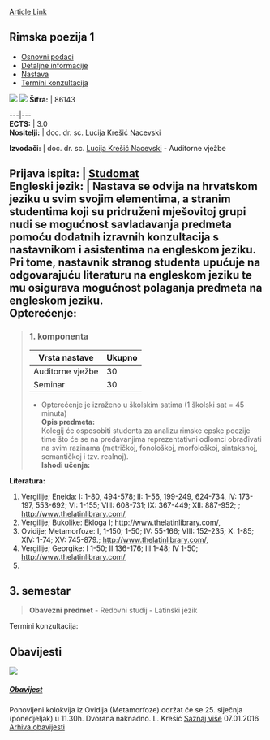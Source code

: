 [Article Link](https://www.fhs.hr/predmet/rimpoe1)

## Rimska poezija 1
  * [Osnovni podaci](https://www.fhs.hr/predmet/rimpoe1#v1id-904869_265523_1_0 "Osnovni podaci")
  * [Detaljne informacije](https://www.fhs.hr/predmet/rimpoe1#v1id-904869_265523_1_1 "Detaljne informacije")
  * [Nastava](https://www.fhs.hr/predmet/rimpoe1#v1id-904869_265523_1_2 "Nastava")
  * [Termini konzultacija](https://www.fhs.hr/predmet/rimpoe1#v1id-904869_265523_1_3 "Termini konzultacija")


[![](https://www.fhs.hr/img/flags/gif/hr.gif)](https://www.fhs.hr/predmet/rimpoe1) [![](https://www.fhs.hr/img/flags/gif/gb.gif)](https://www.fhs.hr/en/course/rompoe1)
**Šifra:** |  86143  
  
---|---  
**ECTS:** |  3.0   
**Nositelji:** |  doc. dr. sc. [Lucija Krešić Nacevski](https://www.fhs.hr/djelatnik/lucija.kresic_nacevski)   
  
**Izvođači:** |  doc. dr. sc. [Lucija Krešić Nacevski](https://www.fhs.hr/djelatnik/lucija.kresic_nacevski) - Auditorne vježbe  
  
**Prijava ispita:** |  [Studomat](http://www.isvu.hr/studomat)  
**Engleski jezik:** |  Nastava se odvija na hrvatskom jeziku u svim svojim elementima, a stranim studentima koji su pridruženi mješovitoj grupi nudi se mogućnost savladavanja predmeta pomoću dodatnih izravnih konzultacija s nastavnikom i asistentima na engleskom jeziku. Pri tome, nastavnik stranog studenta upućuje na odgovarajuću literaturu na engleskom jeziku te mu osigurava mogućnost polaganja predmeta na engleskom jeziku.   
**Opterećenje:**  
---  
> ### 1. komponenta
> | Vrsta nastave | Ukupno  
> ---|---  
> Auditorne vježbe | 30  
> Seminar | 30  
> * Opterećenje je izraženo u školskim satima (1 školski sat = 45 minuta)   
**Opis predmeta:**  
> Kolegij će osposobiti studenta za analizu rimske epske poezije time što će se na predavanjima reprezentativni odlomci obrađivati na svim razinama (metričkoj, fonološkoj, morfološkoj, sintaksnoj, semantičkoj i tzv. realnoj).  
**Ishodi učenja:**  

  
**Literatura:**  
  1. Vergilije; Eneida: I: 1-80, 494-578; II: 1-56, 199-249, 624-734, IV: 173-197, 553-692; VI: 1-155; VIII: 608-731; IX: 367-449; XII: 887-952; ; http://www.thelatinlibrary.com/, 
  2. Vergilije; Bukolike: Ekloga I; http://www.thelatinlibrary.com/, 
  3. Ovidije; Metamorfoze: I, 1-150; 1-50; IV: 55-166; VIII: 152-235; X: 1-85; XIV: 1-74; XV: 745-879.; http://www.thelatinlibrary.com/, 
  4. Vergilije; Georgike: I 1-50; II 136-176; III 1-48; IV 1-50; http://www.thelatinlibrary.com/, 
  5. 
  
**3. semestar**  
---  
> **Obavezni predmet** - Redovni studij - Latinski jezik  
>   
Termini konzultacija: 


## Obavijesti
[ ![](https://www.fhs.hr/_pub/themes_static/hrstud2024/default/img/default_news.jpg) ](https://www.fhs.hr/predmet/rimpoe1?@=20sx5#news_78546)
#####  [Obavijest](https://www.fhs.hr/predmet/rimpoe1?@=20sx5#news_78546)
Ponovljeni kolokvija iz Ovidija (Metamorfoze) održat će se 25. siječnja (ponedjeljak) u 11.30h. Dvorana naknadno. L. Krešić 
[Saznaj više](https://www.fhs.hr/predmet/rimpoe1?@=20sx5#news_78546)
07.01.2016
[Arhiva obavijesti](https://www.fhs.hr/predmet/rimpoe1?@=20owc#news_78546 "Arhiva obavijesti")
